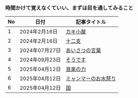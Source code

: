 ### 時間かけて覚えなくていい、まずは目を通してみること

| No | 日付         | 記事タイトル             |
|----|--------------|--------------------------|
| 1  | 2024年2月16日 | [カキ小屋](kakigoya.md)   |
| 2  | 2024年2月16日 |  [十二支](tatsu.md)    |
| 3  | 2024年07月27日 | [あいさつの言葉](greetings.md)  |
| 4  | 2024年09月23日 | [そうです](soudesu.md)  |
| 5  | 2025年04月12日 | [音楽の力](power_of_music.md)  |
| 6  | 2025年04月12日 | [ミャンマーのお水祭り](water_festival.md)  |
| 6  | 2025年04月12日 | [国](country.md)  |
